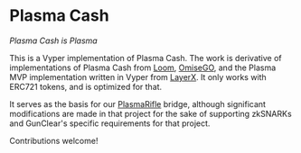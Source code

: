 # Plasma Cash

*Plasma Cash is Plasma*

This is a Vyper implementation of Plasma Cash.
The work is derivative of implementations of Plasma Cash from
[Loom](https://github.com/loomnetwork/plasma-cash),
[OmiseGO](https://github.com/omisego/plasma-cash),
and the Plasma MVP implementation written in Vyper from
[LayerX](https://github.com/LayerXcom/plasma-mvp-vyper).
It only works with ERC721 tokens, and is optimized for that.

It serves as the basis for our [PlasmaRifle](https://github.com/GunClear/PlasmaRifle) bridge,
although significant modifications are made in that project for the sake of supporting zkSNARKs
and GunClear's specific requirements for that project.

Contributions welcome!
